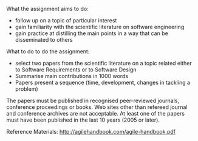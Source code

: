 What the assignment aims to do:
- follow up on a topic of particular interest
- gain familiarity with the scientific literature on software engineering
- gain practice at distilling the main points in a way that can be disseminated to others

What to do to do the assignment:
- select two papers from the scientific literature on a topic related either to Software Requirements or to Software Design
- Summarise main contributions in 1000 words
- Papers present a sequence (time, development, changes in tackling a problem)

The papers must be published in recognised peer-reviewed journals, conference proceedings or books. Web sites other than refereed journal and conference archives are not acceptable. At least one of the papers must have been published in the last 10 years (2005 or later).

Reference Materials:
http://agilehandbook.com/agile-handbook.pdf
